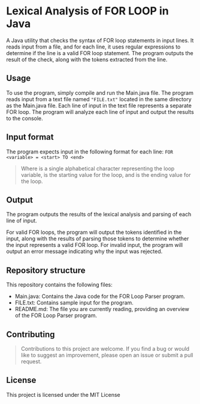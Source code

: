 # Lexical Analysis of FOR LOOP in Java
 A Java utility that checks the syntax of FOR loop statements in input lines. It reads input from a file, and for each line, it uses regular expressions to determine if the line is a valid FOR loop statement. The program outputs the result of the check, along with the tokens extracted from the line.

## Usage
To use the program, simply compile and run the Main.java file. The program reads input from a text file named `"FILE.txt"` located in the same directory as the Main.java file. Each line of input in the text file represents a separate FOR loop. The program will analyze each line of input and output the results to the console.

## Input format
The program expects input in the following format for each line:
`FOR <variable> = <start> TO <end>`
> Where <variable> is a single alphabetical character representing the loop variable, <start> is the starting value for the loop, and <end> is the ending value for the loop.

## Output
The program outputs the results of the lexical analysis and parsing of each line of input.

For valid FOR loops, the program will output the tokens identified in the input, along with the results of parsing those tokens to determine whether the input represents a valid FOR loop. For invalid input, the program will output an error message indicating why the input was rejected.


## Repository structure
This repository contains the following files:
* Main.java: Contains the Java code for the FOR Loop Parser program.
* FILE.txt: Contains sample input for the program.
* README.md: The file you are currently reading, providing an overview of the FOR Loop Parser program.

## Contributing
> Contributions to this project are welcome. If you find a bug or would like to suggest an improvement, please open an issue or submit a pull request.

## License
This project is licensed under the MIT License
